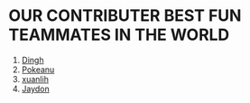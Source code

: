 # OUR CONTRIBUTER BEST FUN TEAMMATES IN THE WORLD

1. [Dingh](https://github.com/Dingnh)
2. [Pokeanu](https://github.com/Pokeanu)
3. [xuanlih](https://github.com/xuanlih)
4. [Jaydon](https://github.com/jaydeonk)
